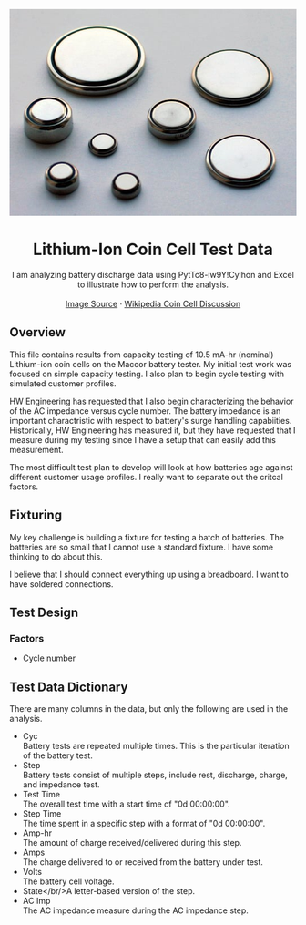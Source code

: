 <div id="top"></div>
<!-- PROJECT LOGO -->
<br />
<div align="center">
  <a href="https://github.com/ziggle/BatteryDischargeQuickLookReport">
    <img src="../Images/components_Coin-cells.jpg" alt="Logo" width="511" height="363">

  </a>

<h1 align="center">Lithium-Ion Coin Cell Test Data</h1>

  <p align="center">
    I am analyzing battery discharge data using PytTc8-iw9Y!Cylhon and Excel to illustrate how to perform the analysis.
    <br />
    <br />
    <a href="https://en.wikipedia.org/wiki/Button_cell">Image Source</a>
    ·
    <a href="https://en.wikipedia.org/wiki/Button_cell">Wikipedia Coin Cell Discussion</a>
  </p>
</div>

## Overview

This file contains results from capacity testing of 10.5 mA-hr (nominal) Lithium-ion coin cells on the Maccor battery tester. My initial test work was focused on simple capacity testing. I also plan to begin cycle testing with simulated customer profiles.

HW Engineering has requested that I also begin characterizing the behavior of the AC impedance versus cycle number. The battery impedance is an important charactristic with respect to battery's surge handling capabiities. Historically, HW Engineering has measured it, but they have requested that I measure during my testing since I have a setup that can easily add this measurement.

The most difficult test plan to develop will look at how batteries age against different customer usage profiles. I really want to separate out the critcal factors.

## Fixturing

My key challenge is building a fixture for testing a batch of batteries. The batteries are so small that I cannot use a standard fixture. I have some thinking to do about this.

I believe that I should connect everything up using a breadboard. I want to have soldered connections.

## Test Design

### Factors

- Cycle number

## Test Data Dictionary

There are many columns in the data, but only the following are used in the analysis.

- Cyc<br/>Battery tests are repeated multiple times. This is the particular iteration of the battery test.
- Step<br/>Battery tests consist of multiple steps, include rest, discharge, charge, and impedance test.
- Test Time<br/>The overall test time with a start time of "0d 00:00:00".
- Step Time<br/>The time spent in a specific step with a format of "0d 00:00:00".
- Amp-hr<br/>The amount of charge received/delivered during this step.
- Amps<br/>The charge delivered to or received from the battery under test.
- Volts<br/>The battery cell voltage.
- State</br/>A letter-based version of the step.
- AC Imp<br/>The AC impedance measure during the AC impedance step.
